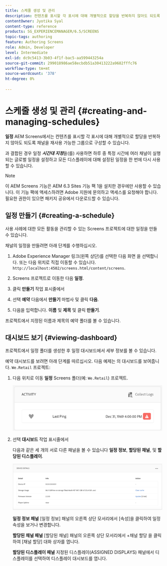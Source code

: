 ```yaml
---
title: 스케줄 생성 및 관리
description: 컨텐츠를 표시할 각 표시에 대해 개별적으로 할당을 반복하지 않아도 되도록 채널을 재사용 가능한 그룹으로 구성할 수 있는 일정에 대해 알아봅니다.
contentOwner: Jyotika Syal
content-type: reference
products: SG_EXPERIENCEMANAGER/6.5/SCREENS
topic-tags: authoring
feature: Authoring Screens
role: Admin, Developer
level: Intermediate
exl-id: dc9c5413-3b03-4f1f-bac5-aa599443254a
source-git-commit: 299018986ae58ecbdb51a30413222a9682fffc76
workflow-type: tm+mt
source-wordcount: '378'
ht-degree: 0%

---
```


# 스케줄 생성 및 관리 {#creating-and-managing-schedules}

**일정** AEM Screens에서는 컨텐츠를 표시할 각 표시에 대해 개별적으로 할당을 반복하지 않아도 되도록 채널을 재사용 가능한 그룹으로 구성할 수 있습니다.

과 결합된 경우 일정 ***시간대 지정***&#x200B;을(를) 사용하면 하루 중 특정 시간에 여러 채널이 실행되는 글로벌 일정을 설정하고 모든 디스플레이에 대해 설정된 일정을 한 번에 다시 사용할 수 있습니다.

>[!NOTE]
>
>이 AEM Screens 기능은 AEM 6.3 Sites 기능 팩 1을 설치한 경우에만 사용할 수 있습니다. 이 기능 팩에 액세스하려면 Adobe 지원에 문의하고 액세스를 요청해야 합니다. 필요한 권한이 있으면 패키지 공유에서 다운로드할 수 있습니다.

## 일정 만들기 {#creating-a-schedule}

사용 사례에 대한 모든 활동을 관리할 수 있는 Screens 프로젝트에 대한 일정을 만들 수 있습니다.

채널의 일정을 만들려면 아래 단계를 수행하십시오.

1. Adobe Experience Manager 링크(왼쪽 상단)를 선택한 다음 화면 을 선택합니다. 또는 다음 위치로 직접 이동할 수 있습니다. `http://localhost:4502/screens.html/content/screens`.
1. Screens 프로젝트로 이동한 다음 **일정**.
1. 클릭 **만들기** 작업 표시줄에서
1. 선택 **예약** 다음에서 **만들기** 마법사 및 클릭 **다음**.

1. 다음을 입력합니다. **이름** 및 **제목** 및 클릭 **만들기**.

프로젝트에서 지정된 이름과 제목의 예약 폴더를 볼 수 있습니다.


## 대시보드 보기 {#viewing-dashboard}

프로젝트에서 일정 폴더를 생성한 후 일정 대시보드에서 세부 정보를 볼 수 있습니다.

예약 대시보드를 보려면 아래 단계를 따르십시오. 다음 예제는 의 대시보드를 보여줍니다. `We.Retail` 프로젝트:

1. 다음 위치로 이동 **일정** Screens 폴더(예: `We.Retail`) 프로젝트.

   ![chlimage_1](assets/chlimage_1.png)

1. 선택 **대시보드** 작업 표시줄에서

   다음과 같은 세 개의 서로 다른 패널을 볼 수 있습니다 **일정 정보**, **할당된 채널**, 및 **할당된 디스플레이**.

   ![chlimage_1-1](assets/chlimage_1-1.png)

   **일정 정보 패널** [일정 정보] 패널의 오른쪽 상단 모서리에서 [속성]을 클릭하여 일정 속성을 보거나 변경합니다.

   **할당된 채널 패널** [할당된 채널] 패널의 오른쪽 상단 모서리에서 +채널 할당 을 클릭하여 [채널 할당] 대화 상자를 엽니다.

   **할당된 디스플레이 패널** 지정된 디스플레이(ASSIGNED DISPLAYS) 패널에서 디스플레이를 선택하여 디스플레이 대시보드를 엽니다.

